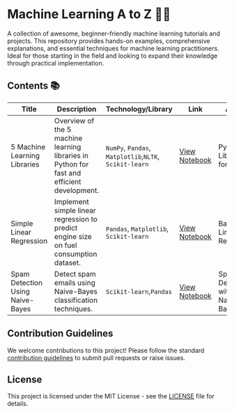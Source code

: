 # Machine Learning A to Z 🌟🚀

A collection of awesome, beginner-friendly machine learning tutorials and projects. This repository provides hands-on examples, comprehensive explanations, and essential techniques for machine learning practitioners. Ideal for those starting in the field and looking to expand their knowledge through practical implementation.

## Contents 📚

| Title       | Description    | Technology/Library  | Link  | Article |
|-------------|----------------|---------------------|-------|---------|
| 5 Machine Learning Libraries        | Overview of the 5 machine learning libraries in Python for fast and efficient development. | `NumPy`, `Pandas`, `Matplotlib`,`NLTK`, `Scikit-learn`       |  [View Notebook](https://github.com/Lucky-akash321/Machine-Learning-atoz/blob/main/notebook/top_five_machine_learning_libraries_in_python.ipynb)     | Python Libraries for ML |
| Simple Linear Regression | Implement simple linear regression to predict engine size on fuel consumption dataset.  | `Pandas`, `Matplotlib`, `Scikit-learn`    | [View Notebook](https://github.com/Lucky-akash321/Machine-Learning-atoz/blob/main/notebook/Simple-Linear-Regression.ipynb) | Basics of Linear Regression |
| Spam Detection Using Naive-Bayes| Detect spam emails using Naive-Bayes classification techniques.  | `Scikit-learn`,`Pandas`| [View Notebook](https://github.com/Lucky-akash321/Machine-Learning-atoz/blob/main/spam-detection/spam-detection.ipynb)   | Spam Detection with Naive-Bayes |
<!--

| Multiple Linear Regression         | Extend your knowledge with multiple linear regression, handling multiple input variables.     | Scikit-learn                |                                                          | Multiple Linear Regression Explained|
| Model Evaluation in Regression     | Learn how to evaluate regression models using R², MAE, and other key metrics.                | Scikit-learn                |                                                          | Regression Model Evaluation         |
| Non-Linear Regression              | Explore non-linear regression models, used when data relationships are not linear.           | Scikit-learn                | [View Notebook](https://github.com/sanikamal/awesome-ml-examples/blob/master/NoneLinearRegression.ipynb) | Understanding Non-Linear Regression |
| K-Nearest Neighbors                | Classify data using the K-Nearest Neighbors (KNN) algorithm based on proximity.              | Scikit-learn                | [View Notebook](https://github.com/sanikamal/awesome-ml-examples/blob/master/K-Nearest-neighbors.ipynb) | KNN: A Simple Classifier            |
| Decision Trees                     | Implement decision trees, an intuitive way to classify data based on feature splits.         | Scikit-learn                |                                                          | Decision Trees Explained            |
| Evaluation Metrics in Classification| Gain insights into key classification metrics, such as accuracy, precision, recall, and F1-score. | Scikit-learn              |                                                          | Classification Evaluation           |
| Logistic vs Linear Regression      | Compare and contrast logistic regression with linear regression to understand appropriate use cases. | Scikit-learn           |                                                          | Logistic vs Linear Regression       |
| Support Vector Machines (SVM)      | Implement support vector machines, used to find the optimal boundary for separating classes. | Scikit-learn                |                                                          | Introduction to SVM                 |
| K-Means Clustering                 | Partition your data into clusters using K-Means and explore the underlying clustering mechanisms. | Scikit-learn             |                                                          | Clustering with K-Means             |
| Hierarchical Clustering            | Discover hierarchical clustering and how it creates a hierarchy of clusters with dendrograms. | Scikit-learn              |                                                          | Hierarchical Clustering Overview    |
| DBSCAN                             | Learn about DBSCAN, a clustering algorithm that groups data points based on density, ideal for non-spherical data. | Scikit-learn             |                                                          | DBSCAN Algorithm Explained          |
| Content-Based Recommender Systems  | Build content-based recommendation systems that suggest items based on user preferences.      | Scikit-learn, Pandas        |                                                          | Creating a Content-Based Recommender|
| Collaborative Filtering            | Implement collaborative filtering for personalized recommendations based on user-item interactions. | Scikit-learn             |                                                          | Collaborative Filtering Techniques  | -->

## Contribution Guidelines

We welcome contributions to this project! Please follow the standard [contribution guidelines](CONTRIBUTING.md) to submit pull requests or raise issues.

## License

This project is licensed under the MIT License - see the [LICENSE](LICENSE) file for details.
